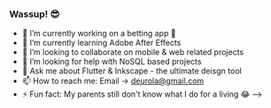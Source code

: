 ### Wassup! 😎

- 🔭 I’m currently working on a betting app 📸
- 🌱 I’m currently learning Adobe After Effects
- 👯 I’m looking to collaborate on mobile & web related projects
- 🤔 I’m looking for help with NoSQL based projects
- 💬 Ask me about Flutter & Inkscape - the ultimate deisgn tool
- 📫 How to reach me: Email -> deurola@gmail.com
- ⚡ Fun fact: My parents still don't know what I do for a living 😂
-->
